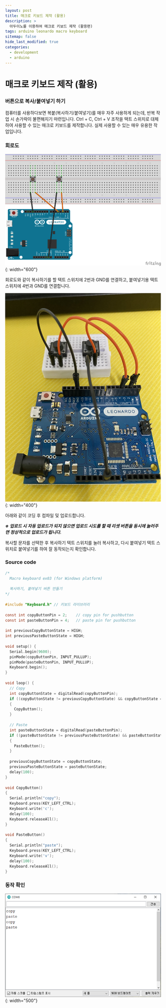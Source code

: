```yaml
---
layout: post
title: 매크로 키보드 제작 (활용)
description: >
  아두이노를 이용하여 매크로 키보드 제작 (활용편)
tags: arduino leonardo macro keyboard
sitemap: false
hide_last_modified: true
categories:
  - development
  - arduino
---
```


# 매크로 키보드 제작 (활용)

### 버튼으로 복사/붙여넣기 하기

컴퓨터를 사용하다보면 복붙(복사하기/붙여넣기)를 매우 자주 사용하게 되는데, 반복 작업 시 손가락이 불편해지기 마련입니다. Ctrl + C, Ctrl + V 조작을 택트 스위치로 대체하여 사용할 수 있는 매크로 키보드를 제작합니다. 실제 사용할 수 있는 매우 유용한 작업입니다.

### 회로도

![](/assets/img/2023-05-07-macro-keyboard-ex03/macrokeyboard_ex03_circuit.png){: width="600"}

회로도와 같이 복사하기를 할 택트 스위치에 2번과 GND를 연결하고, 붙여넣기용 택트 스위치에 4번과 GND를 연결합니다.

![](/assets/img/2023-05-07-macro-keyboard-ex03/macrokeyboard_ex03.JPG){: width="400"}

아래와 같이 코딩 후 컴파일 및 업로드합니다.

***※ 업로드 시 자동 업로드가 되지 않으면 업로드 시도를 할 때 리셋 버튼을 동시에 눌러주면 정상적으로 업로드가 됩니다.***

복사할 문자를 선택한 후 복사하기 택트 스위치를 눌러 복사하고, 다시 붙여넣기 택트 스위치로 붙여넣기를 하여 잘 동작되는지 확인합니다.

### Source code

```c
/*
  Macro keyboard ex03 (for Windows platform)

  복사하기, 붙여넣기 버튼 만들기
*/

#include "Keyboard.h" // 키보드 라이브러리

const int copyButtonPin = 2;    // copy pin for pushbutton
const int pasteButtonPin = 4;   // paste pin for pushbutton

int previousCopyButtonState = HIGH;
int previousPasteButtonState = HIGH;

void setup() {
  Serial.begin(9600);
  pinMode(copyButtonPin, INPUT_PULLUP);
  pinMode(pasteButtonPin, INPUT_PULLUP);
  Keyboard.begin();
}

void loop() {
  // Copy
  int copyButtonState = digitalRead(copyButtonPin);
  if ((copyButtonState != previousCopyButtonState) && copyButtonState == LOW)
  {
    CopyButton();
  }

  // Paste
  int pasteButtonState = digitalRead(pasteButtonPin);
  if ((pasteButtonState != previousPasteButtonState) && pasteButtonState == LOW)
  {
    PasteButton();
  }

  previousCopyButtonState = copyButtonState;
  previousPasteButtonState = pasteButtonState;
  delay(100);
}

void CopyButton()
{
  Serial.println("copy");
  Keyboard.press(KEY_LEFT_CTRL);
  Keyboard.write('c');
  delay(100);
  Keyboard.releaseAll();
}

void PasteButton()
{
  Serial.println("paste");
  Keyboard.press(KEY_LEFT_CTRL);
  Keyboard.write('v');
  delay(100);
  Keyboard.releaseAll();
}
```

### 동작 확인

![](/assets/img/2023-05-07-macro-keyboard-ex03/macrokeyboard_ex03_serialmonitor.png){: width="500"}
